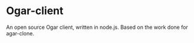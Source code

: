 # Ogar-client
An open source Ogar client, written in node.js. Based on the work done for agar-clone.

